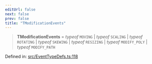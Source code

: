 ```yaml
---
editUrl: false
next: false
prev: false
title: "TModificationEvents"
---
```


> **TModificationEvents** = *typeof* `MOVING` \| *typeof* `SCALING` \| *typeof* `ROTATING` \| *typeof* `SKEWING` \| *typeof* `RESIZING` \| *typeof* `MODIFY_POLY` \| *typeof* `MODIFY_PATH`

Defined in: [src/EventTypeDefs.ts:118](https://github.com/fabricjs/fabric.js/blob/8206f10a405480a7ba988ff6cfdde6412c1f13f8/src/EventTypeDefs.ts#L118)
